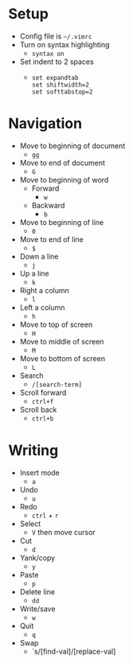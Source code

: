 # Setup
  * Config file is `~/.vimrc`
  * Turn on syntax highlighting
    * `syntax on`
  * Set indent to 2 spaces
    * ```
      set expandtab
      set shiftwidth=2
      set softtabstop=2
      ```
# Navigation
  * Move to beginning of document
    * `gg`
  * Move to end of document
    * `G`
  * Move to beginning of word
    * Forward
      * `w`
    * Backward
      * `b`
  * Move to beginning of line
    * `0`
  * Move to end of line
    * `$`
  * Down a line
    * `j`
  * Up a line
    * `k`
  * Right a column
    * `l`
  * Left a column
    * `h`
  * Move to top of screen
    * `H`
  * Move to middle of screen
    * `M`
  * Move to bottom of screen
    * `L`
  * Search
    * `/[search-term]`
  * Scroll forward
    * `ctrl+f`
  * Scroll back
    * `ctrl+b`

# Writing
  * Insert mode
    * `a`
  * Undo
    * `u`
  * Redo
    * `ctrl` + `r`
  * Select
    * `V` then move cursor
  * Cut
    * `d`
  * Yank/copy
    * `y`
  * Paste
    * `p`
  * Delete line
    * `dd`
  * Write/save
    * `w`
  * Quit
    * `q`
  * Swap
    * `s/[find-val]/[replace-val]
